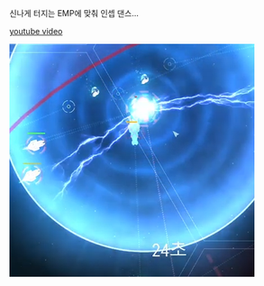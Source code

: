 신나게 터지는 EMP에 맞춰 인셉 댄스...  

[youtube video](https://youtu.be/SmfuUwMQXh0)

![](../assets/20210411_EMP_Party.png)  
